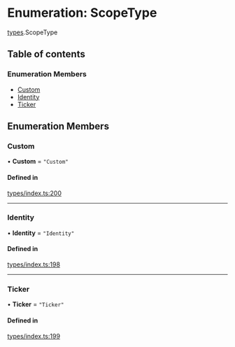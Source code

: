 # Enumeration: ScopeType

[types](../wiki/types).ScopeType

## Table of contents

### Enumeration Members

- [Custom](../wiki/types.ScopeType#custom)
- [Identity](../wiki/types.ScopeType#identity)
- [Ticker](../wiki/types.ScopeType#ticker)

## Enumeration Members

### Custom

• **Custom** = ``"Custom"``

#### Defined in

[types/index.ts:200](https://github.com/PolymeshAssociation/polymesh-sdk/blob/07b115c8/src/types/index.ts#L200)

___

### Identity

• **Identity** = ``"Identity"``

#### Defined in

[types/index.ts:198](https://github.com/PolymeshAssociation/polymesh-sdk/blob/07b115c8/src/types/index.ts#L198)

___

### Ticker

• **Ticker** = ``"Ticker"``

#### Defined in

[types/index.ts:199](https://github.com/PolymeshAssociation/polymesh-sdk/blob/07b115c8/src/types/index.ts#L199)

